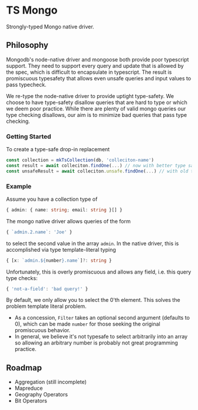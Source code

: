 # TS Mongo
Strongly-typed Mongo native driver.

## Philosophy
Mongodb's node-native driver and mongoose both provide poor typescript support.  They need to support every query and update that is allowed by the spec, which is difficult to encapsulate in typescript.  The result is promiscuous typesafety that allows even unsafe queries and input values to pass typecheck.

We re-type the node-native driver to provide uptight type-safety.  We choose to have type-safety disallow queries that are hard to type or which we deem poor practice.  While there are plenty of valid mongo queries our type checking disallows, our aim is to minimize bad queries that pass type checking.

### Getting Started
To create a type-safe drop-in replacement
```ts
const collection = mkTsCollection(db, 'colleciton-name')
const result = await colleciton.findOne(...) // now with better type safety
const unsafeResult = await colleciton.unsafe.findOne(...) // with old types
```

### Example
Assume you have a collection type of
```ts
{ admin: { name: string; email: string }[] }
```
The mongo native driver allows queries of the form
```ts
{ `admin.2.name`: 'Joe' }
```
to select the second value in the array `admin`.  In the native driver, this is accomplished via type template-literal typing
```ts
{ [x: `admin.${number}.name`]?: string }
```
Unfortunately, this is overly promiscuous and allows any field, i.e. this query type checks:
```ts
{ 'not-a-field': 'bad query!' }
```
By default, we only allow you to select the 0'th element.  This solves the problem template literal problem.
- As a concession, `Filter` takes an optional second argument (defaults to 0), which can be made `number` for those seeking the original promiscuous behavior.
- In general, we believe it's not typesafe to select arbitrarily into an array so allowing an arbitrary number is probably not great programming practice.

## Roadmap
- Aggregation (still incomplete)
- Mapreduce
- Geography Operators
- Bit Operators
